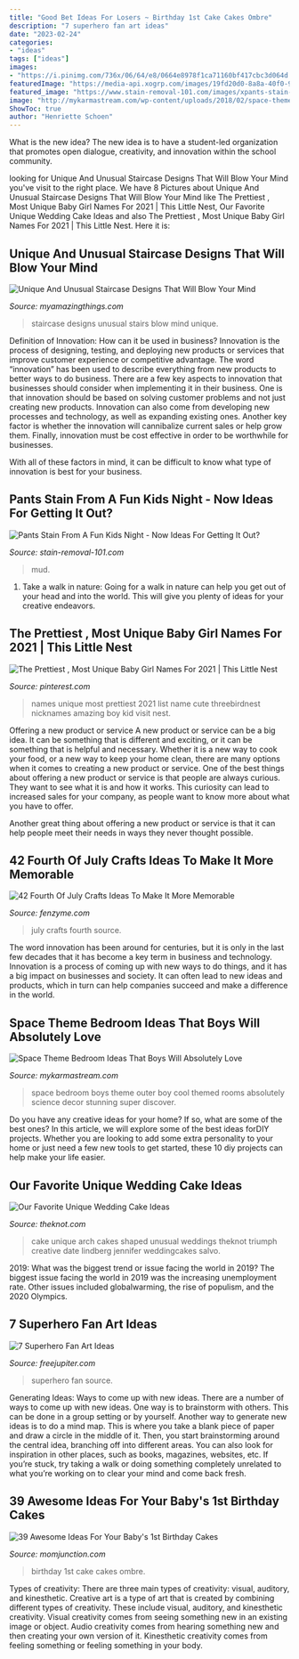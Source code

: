 ```yaml
---
title: "Good Bet Ideas For Losers ~ Birthday 1st Cake Cakes Ombre"
description: "7 superhero fan art ideas"
date: "2023-02-24"
categories:
- "ideas"
tags: ["ideas"]
images:
- "https://i.pinimg.com/736x/06/64/e8/0664e8978f1ca71160bf417cbc3d064d.jpg"
featuredImage: "https://media-api.xogrp.com/images/19fd20d0-8a8a-40f0-9836-8daa2b78d978~rs_768.h"
featured_image: "https://www.stain-removal-101.com/images/xpants-stain-from-a-fun-kids-night-now-ideas-for-getting-it-out-21534102.jpg.pagespeed.ic.fpIIhqupiP.jpg"
image: "http://mykarmastream.com/wp-content/uploads/2018/02/space-theme-bedroom-12-.jpg"
ShowToc: true
author: "Henriette Schoen"
---
```



What is the new idea?
The new idea is to have a student-led organization that promotes open dialogue, creativity, and innovation within the school community.

	

		
looking for Unique And Unusual Staircase Designs That Will Blow Your Mind you've visit to the right place. We have 8 Pictures about Unique And Unusual Staircase Designs That Will Blow Your Mind like The Prettiest , Most Unique Baby Girl Names For 2021 | This Little Nest, Our Favorite Unique Wedding Cake Ideas and also The Prettiest , Most Unique Baby Girl Names For 2021 | This Little Nest. Here it is:
		
    
## Unique And Unusual Staircase Designs That Will Blow Your Mind

<img loading=lazy src="http://myamazingthings.com/wp-content/uploads/2016/11/stairs_11.jpg" onerror="this.onerror=null;this.src='https://tse4.mm.bing.net/th?id=OIP.L1O4-3CzzdInODkJqrXGqAHaLH&amp;pid=15.1';" alt="Unique And Unusual Staircase Designs That Will Blow Your Mind">

_Source: myamazingthings.com_

>staircase designs unusual stairs blow mind unique. 

	

Definition of Innovation: How can it be used in business?
Innovation is the process of designing, testing, and deploying new products or services that improve customer experience or competitive advantage. The word “innovation” has been used to describe everything from new products to better ways to do business.
There are a few key aspects to innovation that businesses should consider when implementing it in their business. One is that innovation should be based on solving customer problems and not just creating new products. Innovation can also come from developing new processes and technology, as well as expanding existing ones. Another key factor is whether the innovation will cannibalize current sales or help grow them. Finally, innovation must be cost effective in order to be worthwhile for businesses.

With all of these factors in mind, it can be difficult to know what type of innovation is best for your business.

    
## Pants Stain From A Fun Kids Night - Now Ideas For Getting It Out?

<img loading=lazy src="https://www.stain-removal-101.com/images/xpants-stain-from-a-fun-kids-night-now-ideas-for-getting-it-out-21534102.jpg.pagespeed.ic.fpIIhqupiP.jpg" onerror="this.onerror=null;this.src='https://tse4.mm.bing.net/th?id=OIP.fpIIhqupiPALR1zNLMURpgAAAA&amp;pid=15.1';" alt="Pants Stain From A Fun Kids Night - Now Ideas For Getting It Out?">

_Source: stain-removal-101.com_

>mud. 

	

1) Take a walk in nature: Going for a walk in nature can help you get out of your head and into the world. This will give you plenty of ideas for your creative endeavors.

    
## The Prettiest , Most Unique Baby Girl Names For 2021 | This Little Nest

<img loading=lazy src="https://i.pinimg.com/736x/06/64/e8/0664e8978f1ca71160bf417cbc3d064d.jpg" onerror="this.onerror=null;this.src='https://tse4.mm.bing.net/th?id=OIP.XZW_NMBSGI8F6tET6yc7ZgHaO0&amp;pid=15.1';" alt="The Prettiest , Most Unique Baby Girl Names For 2021 | This Little Nest">

_Source: pinterest.com_

>names unique most prettiest 2021 list name cute threebirdnest nicknames amazing boy kid visit nest. 

	

Offering a new product or service
A new product or service can be a big idea. It can be something that is different and exciting, or it can be something that is helpful and necessary. Whether it is a new way to cook your food, or a new way to keep your home clean, there are many options when it comes to creating a new product or service. 
One of the best things about offering a new product or service is that people are always curious. They want to see what it is and how it works. This curiosity can lead to increased sales for your company, as people want to know more about what you have to offer. 

Another great thing about offering a new product or service is that it can help people meet their needs in ways they never thought possible.

    
## 42 Fourth Of July Crafts Ideas To Make It More Memorable

<img loading=lazy src="http://www.fenzyme.com/wp-content/uploads/2017/06/Fourth-Of-July-Crafts-Ideas0061.jpg" onerror="this.onerror=null;this.src='https://tse2.mm.bing.net/th?id=OIP.xA-DIZR8TOswAWrCECPuzgHaMB&amp;pid=15.1';" alt="42 Fourth Of July Crafts Ideas To Make It More Memorable">

_Source: fenzyme.com_

>july crafts fourth source. 

	

The word innovation has been around for centuries, but it is only in the last few decades that it has become a key term in business and technology. Innovation is a process of coming up with new ways to do things, and it has a big impact on businesses and society. It can often lead to new ideas and products, which in turn can help companies succeed and make a difference in the world.

    
## Space Theme Bedroom Ideas That Boys Will Absolutely Love

<img loading=lazy src="http://mykarmastream.com/wp-content/uploads/2018/02/space-theme-bedroom-12-.jpg" onerror="this.onerror=null;this.src='https://tse3.mm.bing.net/th?id=OIP.KmEL59G6mAukG4hrm4EOYQHaKD&amp;pid=15.1';" alt="Space Theme Bedroom Ideas That Boys Will Absolutely Love">

_Source: mykarmastream.com_

>space bedroom boys theme outer boy cool themed rooms absolutely science decor stunning super discover. 

	

Do you have any creative ideas for your home? If so, what are some of the best ones? In this article, we will explore some of the best ideas forDIY projects. Whether you are looking to add some extra personality to your home or just need a few new tools to get started, these 10 diy projects can help make your life easier.

    
## Our Favorite Unique Wedding Cake Ideas

<img loading=lazy src="https://media-api.xogrp.com/images/19fd20d0-8a8a-40f0-9836-8daa2b78d978~rs_768.h" onerror="this.onerror=null;this.src='https://tse3.mm.bing.net/th?id=OIP.Syg4YYprMBLTcajqxnovbQHaJ4&amp;pid=15.1';" alt="Our Favorite Unique Wedding Cake Ideas">

_Source: theknot.com_

>cake unique arch cakes shaped unusual weddings theknot triumph creative date lindberg jennifer weddingcakes salvo. 

	

2019: What was the biggest trend or issue facing the world in 2019?
The biggest issue facing the world in 2019 was the increasing unemployment rate. Other issues included globalwarming, the rise of populism, and the 2020 Olympics.

    
## 7 Superhero Fan Art Ideas

<img loading=lazy src="http://www.freejupiter.com/wp-content/uploads/2017/07/Superhero-Fan-Art-Ideas-8.jpg" onerror="this.onerror=null;this.src='https://tse3.mm.bing.net/th?id=OIP.o7Gxmlz2T6qsG4RNj5bfZAHaKd&amp;pid=15.1';" alt="7 Superhero Fan Art Ideas">

_Source: freejupiter.com_

>superhero fan source. 

	

Generating Ideas: Ways to come up with new ideas.
There are a number of ways to come up with new ideas. One way is to brainstorm with others. This can be done in a group setting or by yourself. Another way to generate new ideas is to do a mind map. This is where you take a blank piece of paper and draw a circle in the middle of it. Then, you start brainstorming around the central idea, branching off into different areas. You can also look for inspiration in other places, such as books, magazines, websites, etc. If you’re stuck, try taking a walk or doing something completely unrelated to what you’re working on to clear your mind and come back fresh.

    
## 39 Awesome Ideas For Your Baby&#039;s 1st Birthday Cakes

<img loading=lazy src="https://cdn2.momjunction.com/wp-content/uploads/2014/05/Blue-ombre-cake.jpg" onerror="this.onerror=null;this.src='https://tse4.mm.bing.net/th?id=OIP.yoz2-Ebc0zWwRTx4bDWs2gHaHL&amp;pid=15.1';" alt="39 Awesome Ideas For Your Baby&#039;s 1st Birthday Cakes">

_Source: momjunction.com_

>birthday 1st cake cakes ombre. 

	

Types of creativity: There are three main types of creativity: visual, auditory, and kinesthetic.
Creative art is a type of art that is created by combining different types of creativity. These include visual, auditory, and kinesthetic creativity. Visual creativity comes from seeing something new in an existing image or object. Audio creativity comes from hearing something new and then creating your own version of it. Kinesthetic creativity comes from feeling something or feeling something in your body.


